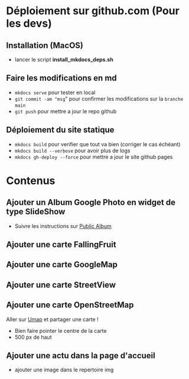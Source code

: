 # Déploiement sur github.com (Pour les devs)  

## Installation (MacOS)

- lancer le script **install_mkdocs_deps.sh**

## Faire les modifications en md

- `mkdocs serve` pour tester en local
- `git commit -am "msg`" pour confirmer les modifications sur la `branche` `main`
- `git push` pour mettre a jour le repo github

## Déploiement du site statique

- `mkdocs build` pour verifier que tout va bien (corriger le cas échéant)
- `mkdocs build --verbose` pour avoir plus de logs
- `mkdocs gh-deploy --force` pour mettre a jour le site github pages

# Contenus

## Ajouter un Album Google Photo en widget de type SlideShow

- Suivre les instructions sur [Public Album](https://www.publicalbum.org/blog/embedding-google-photos-albums)

## Ajouter une carte FallingFruit

## Ajouter une carte GoogleMap

## Ajouter une carte StreetView

## Ajouter une carte OpenStreetMap

Aller sur [Umap](http://umap.openstreetmap.fr/fr/map/verger-de-vitre_543437) et partager une carte !
- Bien faire pointer le centre de la carte 
- 500 px de haut

## Ajouter une actu dans la page d'accueil
- ajouter une image dans le repertoire img
